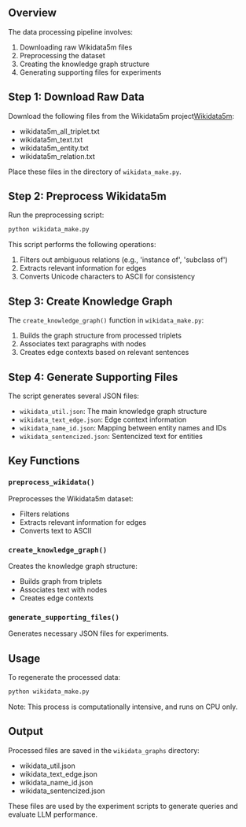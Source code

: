 ## Overview

The data processing pipeline involves:
1. Downloading raw Wikidata5m files
2. Preprocessing the dataset
3. Creating the knowledge graph structure
4. Generating supporting files for experiments

## Step 1: Download Raw Data

Download the following files from the Wikidata5m project[Wikidata5m](https://deepgraphlearning.github.io/project/wikidata5m):
- wikidata5m_all_triplet.txt
- wikidata5m_text.txt
- wikidata5m_entity.txt
- wikidata5m_relation.txt

Place these files in the directory of `wikidata_make.py`.

## Step 2: Preprocess Wikidata5m

Run the preprocessing script:

```bash
python wikidata_make.py
```

This script performs the following operations:

1. Filters out ambiguous relations (e.g., 'instance of', 'subclass of')
2. Extracts relevant information for edges
3. Converts Unicode characters to ASCII for consistency

## Step 3: Create Knowledge Graph

The `create_knowledge_graph()` function in `wikidata_make.py`:

1. Builds the graph structure from processed triplets
2. Associates text paragraphs with nodes
3. Creates edge contexts based on relevant sentences

## Step 4: Generate Supporting Files

The script generates several JSON files:

- `wikidata_util.json`: The main knowledge graph structure
- `wikidata_text_edge.json`: Edge context information
- `wikidata_name_id.json`: Mapping between entity names and IDs
- `wikidata_sentencized.json`: Sentencized text for entities

## Key Functions

### `preprocess_wikidata()`

Preprocesses the Wikidata5m dataset:
- Filters relations
- Extracts relevant information for edges
- Converts text to ASCII

### `create_knowledge_graph()`

Creates the knowledge graph structure:
- Builds graph from triplets
- Associates text with nodes
- Creates edge contexts

### `generate_supporting_files()`

Generates necessary JSON files for experiments.

## Usage

To regenerate the processed data:

```bash
python wikidata_make.py
```

Note: This process is computationally intensive, and runs on CPU only.

## Output

Processed files are saved in the `wikidata_graphs` directory:
- wikidata_util.json
- wikidata_text_edge.json
- wikidata_name_id.json
- wikidata_sentencized.json

These files are used by the experiment scripts to generate queries and evaluate LLM performance.